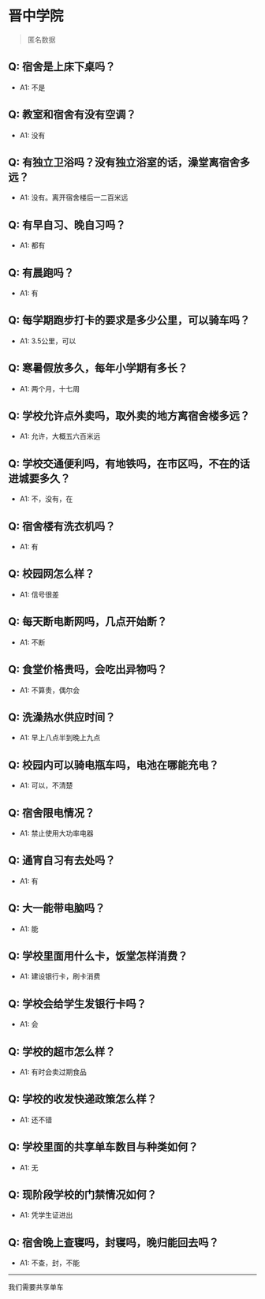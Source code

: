 # 晋中学院
> 匿名数据
## Q: 宿舍是上床下桌吗？
- A1: 不是
## Q: 教室和宿舍有没有空调？
- A1: 没有
## Q: 有独立卫浴吗？没有独立浴室的话，澡堂离宿舍多远？
- A1: 没有。离开宿舍楼后一二百米远
## Q: 有早自习、晚自习吗？
- A1: 都有
## Q: 有晨跑吗？
- A1: 有
## Q: 每学期跑步打卡的要求是多少公里，可以骑车吗？
- A1: 3.5公里，可以
## Q: 寒暑假放多久，每年小学期有多长？
- A1: 两个月，十七周
## Q: 学校允许点外卖吗，取外卖的地方离宿舍楼多远？
- A1: 允许，大概五六百米远
## Q: 学校交通便利吗，有地铁吗，在市区吗，不在的话进城要多久？
- A1: 不，没有，在
## Q: 宿舍楼有洗衣机吗？
- A1: 有
## Q: 校园网怎么样？
- A1: 信号很差
## Q: 每天断电断网吗，几点开始断？
- A1: 不断
## Q: 食堂价格贵吗，会吃出异物吗？
- A1: 不算贵，偶尔会
## Q: 洗澡热水供应时间？
- A1: 早上八点半到晚上九点
## Q: 校园内可以骑电瓶车吗，电池在哪能充电？
- A1: 可以，不清楚
## Q: 宿舍限电情况？
- A1: 禁止使用大功率电器
## Q: 通宵自习有去处吗？
- A1: 有
## Q: 大一能带电脑吗？
- A1: 能
## Q: 学校里面用什么卡，饭堂怎样消费？
- A1: 建设银行卡，刷卡消费
## Q: 学校会给学生发银行卡吗？
- A1: 会
## Q: 学校的超市怎么样？
- A1: 有时会卖过期食品
## Q: 学校的收发快递政策怎么样？
- A1: 还不错
## Q: 学校里面的共享单车数目与种类如何？
- A1: 无
## Q: 现阶段学校的门禁情况如何？
- A1: 凭学生证进出
## Q: 宿舍晚上查寝吗，封寝吗，晚归能回去吗？
- A1: 不查，封，不能
***
我们需要共享单车